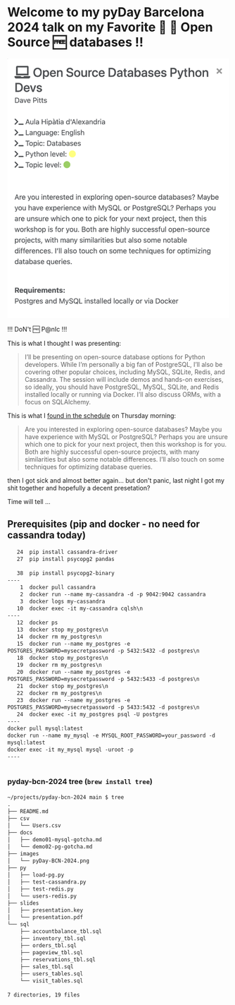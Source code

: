 # Welcome to my pyDay Barcelona 2024 talk on my Favorite 💚 :green_heart: Open Source :free: databases  !!

<img src="images/pyDay-BCN-2024.png" style="opacity: 0.8;" style="width:250px;" />

!!! DoN't :free: P@nIc !!!

This is what I thought I was presenting:

> I’ll be presenting on open-source database options for Python developers. While I’m personally a big fan of PostgreSQL, I’ll also be covering other popular choices, including MySQL, SQLite, Redis, and Cassandra. The session will include demos and hands-on exercises, so ideally, you should have PostgreSQL, MySQL, SQLite, and Redis installed locally or running via Docker. I’ll also discuss ORMs, with a focus on SQLAlchemy.


This is what I [found in the schedule](https://pybcn.org/events/pyday_bcn/pyday_bcn_2024/) on Thursday morning:

> Are you interested in exploring open-source databases? Maybe you have experience with MySQL or PostgreSQL? Perhaps you are unsure which one to pick for your next project, then this workshop is for you. Both are highly successful open-source projects, with many similarities but also some notable differences. I’ll also touch on some techniques for optimizing database queries.


then I got sick and almost better again... but don't panic, 
last night I got my shit together and hopefully a decent presetation?

Time will tell ...


## Prerequisites (pip and docker - no need for cassandra today)

```
   24  pip install cassandra-driver
   27  pip install psycopg2 pandas

   38  pip install psycopg2-binary
----
    1  docker pull cassandra
    2  docker run --name my-cassandra -d -p 9042:9042 cassandra
    3  docker logs my-cassandra
   10  docker exec -it my-cassandra cqlsh\n
----
   12  docker ps
   13  docker stop my_postgres\n
   14  docker rm my_postgres\n
   15  docker run --name my_postgres -e POSTGRES_PASSWORD=mysecretpassword -p 5432:5432 -d postgres\n
   18  docker stop my_postgres\n
   19  docker rm my_postgres\n
   20  docker run --name my_postgres -e POSTGRES_PASSWORD=mysecretpassword -p 5432:5433 -d postgres\n
   21  docker stop my_postgres\n
   22  docker rm my_postgres\n
   23  docker run --name my_postgres -e POSTGRES_PASSWORD=mysecretpassword -p 5433:5432 -d postgres\n
   24  docker exec -it my_postgres psql -U postgres
----
docker pull mysql:latest
docker run --name my_mysql -e MYSQL_ROOT_PASSWORD=your_password -d mysql:latest
docker exec -it my_mysql mysql -uroot -p
----


```

### pyday-bcn-2024 tree (`brew install tree`)
```
~/projects/pyday-bcn-2024 main $ tree
.
├── README.md
├── csv
│   └── Users.csv
├── docs
│   ├── demo01-mysql-gotcha.md
│   └── demo02-pg-gotcha.md
├── images
│   └── pyDay-BCN-2024.png
├── py
│   ├── load-pg.py
│   ├── test-cassandra.py
│   ├── test-redis.py
│   └── users-redis.py
├── slides
│   ├── presentation.key
│   └── presentation.pdf
└── sql
    ├── accountbalance_tbl.sql
    ├── inventory_tbl.sql
    ├── orders_tbl.sql
    ├── pageview_tbl.sql
    ├── reservations_tbl.sql
    ├── sales_tbl.sql
    ├── users_tables.sql
    └── visit_tables.sql

7 directories, 19 files
```





